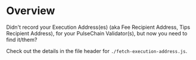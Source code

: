 # Overview

Didn't record your Execution Address(es) (aka Fee Recipient Address, Tips Recipient Address), for your PulseChain Validator(s), but now you need to find it/them?

Check out the details in the file header for `./fetch-execution-address.js`.
